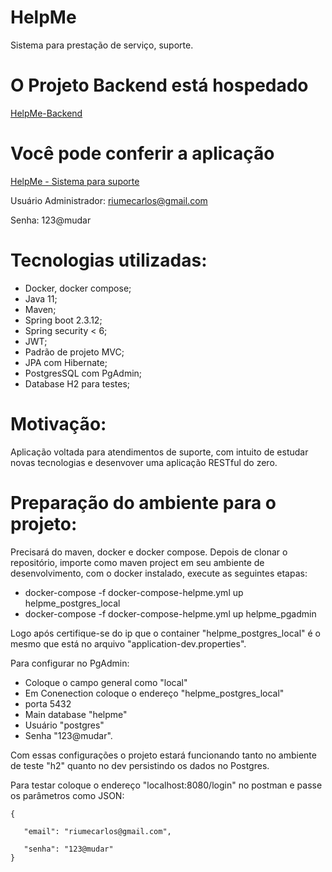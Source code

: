 # HelpMe
Sistema para prestação de serviço, suporte.

# O Projeto Backend está hospedado

[HelpMe-Backend](https://helpme-backend-production.up.railway.app)

# Você pode conferir a aplicação

[HelpMe - Sistema para suporte](https://helpme-frontend.vercel.app)

Usuário Administrador: riumecarlos@gmail.com

Senha: 123@mudar

# Tecnologias utilizadas:

* Docker, docker compose;
* Java 11;
* Maven;
* Spring boot 2.3.12;
* Spring security < 6;
* JWT;
* Padrão de projeto MVC;
* JPA com Hibernate;
* PostgresSQL com PgAdmin;
* Database H2 para testes;

# Motivação:

Aplicação voltada para atendimentos de suporte, com intuito de estudar novas tecnologias e desenvover uma aplicação RESTful do zero.

# Preparação do ambiente para o projeto:

Precisará do maven, docker e docker compose. Depois de clonar o repositório, importe como maven project em seu ambiente de desenvolvimento, com o docker instalado, execute as seguintes etapas:
* docker-compose -f docker-compose-helpme.yml up helpme_postgres_local 
* docker-compose -f docker-compose-helpme.yml up helpme_pgadmin

Logo após certifique-se do ip que o container "helpme_postgres_local" é o mesmo que está no arquivo "application-dev.properties".  

Para configurar no PgAdmin:

* Coloque o campo general como "local" 
* Em Conenection coloque o endereço "helpme_postgres_local" 
* porta 5432
* Main database "helpme"
* Usuário "postgres" 
* Senha "123@mudar".

Com essas configurações o projeto estará funcionando tanto no ambiente de teste "h2" quanto no dev persistindo os dados no Postgres.

Para testar coloque o endereço "localhost:8080/login" no postman e passe os parâmetros como JSON:


    {
    
       "email": "riumecarlos@gmail.com",

       "senha": "123@mudar"
    }









